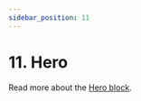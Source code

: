 ```yaml
---
sidebar_position: 11
---
```


# 11. Hero

Read more about the [Hero block](https://www.google.com/url?q=https://docs.google.com/document/d/1QQa5uvE3TG0TaK-wDjLlK9JXE5Kqy0NSQbwQ6o4UFAg/edit%23heading%3Dh.b68ipwfxrtlf&sa=D&source=editors&ust=1664361389183289&usg=AOvVaw0J_IGEIZ-VO6SKnQfbdxMg).